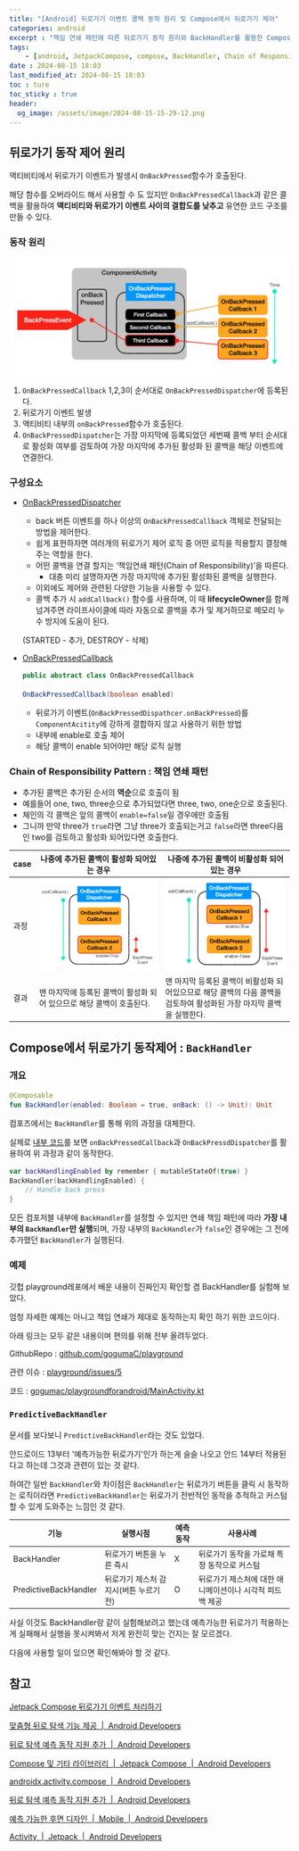 ```yaml
---
title: "[Android] 뒤로가기 이벤트 콜백 동작 원리 및 Compose에서 뒤로가기 제어"
categories: android
excerpt : "책임 연쇄 패턴에 따른 뒤로가기 동작 원리와 BackHandler를 활용한 Compose 뒤로가기 이벤트 제어"
tags:
    - [android, JetpackCompose, compose, BackHandler, Chain of Responsibility, 책임연쇄, OnBackPressedCallback, OnBackPressedDispatcher]
date : 2024-08-15 18:03
last_modified_at: 2024-08-15 18:03
toc : ture
toc_sticky : true
header:
  og_image: /assets/image/2024-08-15-15-29-12.png
---
```


## 뒤로가기 동작 제어 원리

액티비티에서 뒤로가기 이벤트가 발생시 `OnBackPressed`함수가 호출된다.

해당 함수를 오버라이드 해서 사용할 수 도 있지만 `OnBackPressedCallback`과 같은 콜백을 활용하여 **액티비티와 뒤로가기 이벤트 사이의 결합도를 낮추고** 유연한 코드 구조를 만들 수 있다.

### 동작 원리

![](/assets/image/2024-08-15-15-29-12.png)

1. `OnBackPressedCallback` 1,2,3이 순서대로 `OnBackPressedDispatcher`에 등록된다.
2. 뒤로가기 이벤트 발생
3. 액티비티 내부의 `onBackPressed`함수가 호출된다.
4. `OnBackPressedDispatcher`는 가장 마지막에 등록되었던 세번째 콜백 부터 순서대로 활성화 여부를 검토하여 가장 마지막에 추가된 활성화 된 콜백을 해당 이벤트에 연결한다.

### 구성요소

- [OnBackPressedDispatcher](https://developer.android.com/reference/androidx/activity/OnBackPressedDispatcher)
    - back 버튼 이벤트를 하나 이상의 `OnBackPressedCallback` 객체로 전달되는 방법을 제어한다.
    - 쉽게 표현하자면 여러개의 뒤로가기 제어 로직 중 어떤 로직을 적용할지 결정해주는 역할을 한다.
    - 어떤 콜백을 연결 할지는 ‘책임연쇄 패턴(Chain of Responsibility)’을 따른다.
        - 대충 미리 설명하자면 가장 마지막에 추가된 활성화된 콜백을 실행한다.
    - 이외에도 제어와 관련된 다양한 기능을 사용할 수 있다.
    - 콜백 추가 시 `addCallback()` 함수를 사용하며, 이 때 **lifecycleOwner**를 함께 넘겨주면 라이프사이클에 따라 자동으로 콜백을 추가 및 제거하므로 메모리 누수 방지에 도움이 된다. 
    
    (STARTED - 추가, DESTROY - 삭제)
    
- [OnBackPressedCallback](https://developer.android.com/reference/androidx/activity/OnBackPressedCallback)
    
    ```java
    public abstract class OnBackPressedCallback
    
    OnBackPressedCallback(boolean enabled)
    ```
    
    - 뒤로가기 이벤트(`OnBackPressedDispathcer.onBackPressed`)를 `ComponentAcitity`에 강하게 결합하지 않고 사용하기 위한 방법
    - 내부에 enable로 호출 제어
    - 해당 콜백이 enable 되어야만 해당 로직 실행
    

### Chain of Responsibility Pattern : 책임 연쇄 패턴

- 추가된 콜백은 추가된 순서의 **역순**으로 호출이 됨
- 예를들어 one, two, three순으로 추가되었다면 three, two, one순으로 호출된다.
- 체인의 각 콜백은 앞의 콜백이 `enable=false`일 경우에만 호출됨
- 그니까 만약 three가 `true`라면 그냥 three가 호출되는거고 `false`라면 three다음인 two를 검토하고 활성화 되어있다면 호출한다.

case | 나중에 추가된 콜백이 활성화 되어있는 경우 | 나중에 추가된 콜백이 비활성화 되어있는 경우
---|---|---
과정 | ![](/assets/image/2024-08-15-15-30-38.png) | ![](/assets/image/2024-08-15-15-30-48.png)
결과 | 맨 마지막에 등록된 콜백이 활성화 되어 있으므로 해당 콜백이 호출된다. | 맨 마지막 등록된 콜백이 비활성화 되어있으므로 해당 콜백의 다음 콜백을 검토하여 활성화된 가장 마지막 콜백을 실행한다.

## Compose에서 뒤로가기 동작제어 : `BackHandler`

### 개요

```kotlin
@Composable
fun BackHandler(enabled: Boolean = true, onBack: () -> Unit): Unit
```

컴포즈에서는 `BackHandler`를 통해 위의 과정을 대체한다.

실제로 [내부 코드](https://cs.android.com/androidx/platform/frameworks/support/+/androidx-main:activity/activity-compose/src/main/java/androidx/activity/compose/BackHandler.kt?q=file:androidx%2Factivity%2Fcompose%2FBackHandler.kt%20function:BackHandler)를 보면 `onBackPressedCallback`과 `OnBackPressdDispatcher`를 활용하여 위 과정과 같이 동작한다.

```kotlin
var backHandlingEnabled by remember { mutableStateOf(true) }
BackHandler(backHandlingEnabled) {
    // Handle back press
}
```

모든 컴포저블 내부에 `BackHandler`를 설정할 수 있지만 연쇄 책임 패턴에 따라 **가장 내부의 `BackHandler`만 실행**되며, 가장 내부의 `BackHandler`가 `false`인 경우에는 그 전에 추가했던 `BackHandler`가 실행된다.

### 예제

깃헙 playground레포에서 배운 내용이 진짜인지 확인할 겸 BackHandler를 실험해 보았다.

엄청 자세한 예제는 아니고 책임 연쇄가 제대로 동작하는지 확인 하기 위한 코드이다.

아래 링크는 모두 같은 내용이며 편의를 위해 전부 올려두었다.

GithubRepo : [github.com/gogumaC/playground](https://github.com/gogumaC/playground/tree/compose/backHandler)

관련 이슈 : [playground/issues/5](https://github.com/gogumaC/playground/issues/5)

코드 : [gogumac/playgroundforandroid/MainActivity.kt](https://github.com/gogumaC/playground/blob/compose/backHandler/playgroundForAndroid/app/src/main/java/kr/co/gogumac/playgroundforandroid/MainActivity.kt)

### `PredictiveBackHandler`

문서를 보다보니 `PredictiveBackHandler`라는 것도 있었다.

안드로이드 13부터 '예측가능한 뒤로가기'인가 하는게 슬슬 나오고 안드 14부터 적용된다고 하는데 그것과 관련이 있는 것 같다.

하여간 일반 `BackHandler`와 차이점은 `BackHandler`는 뒤로가기 버튼을 클릭 시 동작하는 로직이라면 `PredictiveBackHandler`는 뒤로가기 전반적인 동작을 추적하고 커스텀 할 수 있게 도와주는 느낌인 것 같다.

| 기능 | 실행시점 | 예측동작 | 사용사례 |
| --- | --- | --- | --- |
| BackHandler | 뒤로가기 버튼을 누른 즉시 | X | 뒤로가기 동작을 가로채 특정 동작으로 커스텀 |
| PredictiveBackHandler | 뒤로가기 제스처 감지시(버튼 누르기 전) | O | 뒤로가기 제스처에 대한 애니메이션이나 시각적 피드백 제공 |

사실 이것도 BackHandler랑 같이 실험해보려고 했는데 예측가능한 뒤로가기 적용하는게 실패해서 실행을 못시켜봐서 저게 완전히 맞는 건지는 잘 모르겠다.

다음에 사용할 일이 있으면 확인해봐야 할 것 같다.

## 참고

[Jetpack Compose 뒤로가기 이벤트 처리하기](https://medium.com/sungbinland/jetpack-compose-뒤로가기-이벤트-처리하기-69cbc47268ea)

[맞춤형 뒤로 탐색 기능 제공  \|  Android Developers](https://developer.android.com/guide/navigation/navigation-custom-back?hl=ko)

[뒤로 탐색 예측 동작 지원 추가  \|  Android Developers](https://developer.android.com/guide/navigation/custom-back/predictive-back-gesture?hl=ko)

[Compose 및 기타 라이브러리  \|  Jetpack Compose  \|  Android Developers](https://developer.android.com/develop/ui/compose/libraries?hl=ko#handling_the_system_back_button)

[androidx.activity.compose  \|  Android Developers](https://developer.android.com/reference/kotlin/androidx/activity/compose/package-summary#BackHandler(kotlin.Boolean,kotlin.Function0))

[뒤로 탐색 예측 동작 지원 추가  \|  Android Developers](https://developer.android.com/guide/navigation/custom-back/predictive-back-gesture?hl=ko)

[예측 가능한 후면 디자인  \|  Mobile  \|  Android Developers](https://developer.android.com/design/ui/mobile/guides/patterns/predictive-back?hl=ko)

[Activity  \|  Jetpack  \|  Android Developers](https://developer.android.com/jetpack/androidx/releases/activity#1.8.0)






